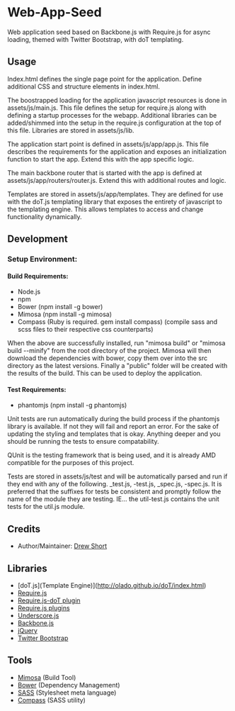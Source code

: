 Web-App-Seed
============

Web application seed based on Backbone.js with Require.js for async loading, themed with Twitter Bootstrap, with doT templating. 

Usage
-----

Index.html defines the single page point for the application. Define additional CSS and structure elements in index.html.  

The boostrapped loading for the application javascript resources is done in assets/js/main.js. This file defines the setup for require.js along with defining a startup processes for the webapp. Additional libraries can be added/shimmed into the setup in the require.js configuration at the top of this file. Libraries are stored in assets/js/lib.  

The application start point is defined in assets/js/app/app.js. This file describes the requirements for the application and exposes an initialization function to start the app. Extend this with the app specific logic.  

The main backbone router that is started with the app is defined at assets/js/app/routers/router.js. Extend this with additional routes and logic.  

Templates are stored in assets/js/app/templates. They are defined for use with the doT.js templating library that exposes the entirety of javascript to the templating engine. This allows templates to access and change functionality dynamically.  

Development
-----------

### Setup Environment:

#### Build Requirements:
- Node.js
- npm
- Bower (npm install -g bower)
- Mimosa (npm install -g mimosa)
- Compass (Ruby is required. gem install compass) (compile sass and scss files to their respective css counterparts)

When the above are successfully installed, run "mimosa build" or "mimosa build --minify" from the root directory of the project. Mimosa will then download the dependencies with bower, copy them over into the src directory as the latest versions. Finally a "public" folder will be created with the results of the build. This can be used to deploy the application.

#### Test Requirements:
- phantomjs (npm install -g phantomjs)

Unit tests are run automatically during the build process if the phantomjs library is available. If not they will fail and report an error. For the sake of updating the styling and templates that is okay. Anything deeper and you should be running the tests to ensure compatability.

QUnit is the testing framework that is being used, and it is already AMD compatible for the purposes of this project.

Tests are stored in assets/js/test and will be automatically parsed and run if they end with any of the following. _test.js, -test.js, _spec.js, -spec.js.
It is preferred that the suffixes for tests be consistent and promptly follow the name of the module they are testing. IE... the util-test.js contains the unit tests for the util.js module.

Credits
-------

- Author/Maintainer: [Drew Short](https://github.com/warricksothr)

Libraries
---------

- [doT.js](Template Engine)](http://olado.github.io/doT/index.html)
- [Require.js](http://requirejs.org/)
- [Require.js-doT plugin](https://github.com/ullmark/requirejs-doT)
- [Require.js plugins](https://github.com/millermedeiros/requirejs-plugins)
- [Underscore.js](http://underscorejs.org/)
- [Backbone.js](http://backbonejs.org/)
- [jQuery](http://jquery.com/)
- [Twitter Bootstrap](http://getbootstrap.com/)

Tools
-----

- [Mimosa](http://mimosa.io/) (Build Tool)
- [Bower](http://bower.io/) (Dependency Management)
- [SASS](http://sass-lang.com/) (Stylesheet meta language)
- [Compass](http://compass-style.org/) (SASS utility)
